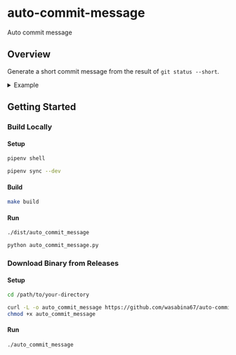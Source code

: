 # auto-commit-message
Auto commit message

## Overview

Generate a short commit message from the result of `git status --short`.

<details><summary>Example</summary>

```bash
$ git status --short
A  test1
A  test2
?? test3
$ auto_commit_message
Create test1, test2
```

```bash
$ git status --short
M  README.md
A  test1
A  test2
?? test3
$ auto_commit_message
Update README.md & Create test1, test2
```

```bash
$ git status --short
R  Makefile -> Makefile2
M  README.md
A  test1
A  test2
?? test3
$ auto_commit_message
Update README.md & Create test1, test2 & Rename Makefile -> Makefile2
```

```bash
$ git status --short
R  Makefile -> Makefile2
M  README.md
D  setup.cfg
A  test1
A  test2
?? test3
$ auto_commit_message
Update README.md & Create test1, test2 & Delete setup.cfg & Rename Makefile -> Makefile2
```

</details>

## Getting Started

### Build Locally

#### Setup

```bash
pipenv shell
```

```bash
pipenv sync --dev
```

#### Build

```bash
make build
```

#### Run

```bash
./dist/auto_commit_message
```

```bash
python auto_commit_message.py
```

### Download Binary from Releases

#### Setup

```bash
cd /path/to/your-directory
```

```bash
curl -L -o auto_commit_message https://github.com/wasabina67/auto-commit-message/releases/latest/download/auto_commit_message && \
chmod +x auto_commit_message
```

#### Run

```bash
./auto_commit_message
```
